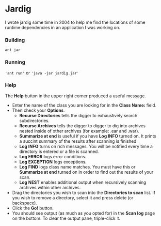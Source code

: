 # Jardig

I wrote jardig some time in 2004 to help me find the locations of some runtime dependencies in an application I was working on.

### Building

    ant jar

### Running
`'ant run'` or `'java -jar jardig.jar'`

### Help
The **Help** button in the upper right corner produced a useful message.

* Enter the name of the class you are looking for in the **Class Name:** field.
* Then check your **Options**.
  * **Recurse Directories** tells the digger to exhaustively search subdirectories.
  * **Recurse Archives** tells the digger to digger to dig into archives nested inside of other archives (for example: .ear and .war).
  * **Summarize at end** is useful if you have **Log INFO** turned on.  It prints a succint summary of the results after scanning is finished.
  * **Log INFO** turns on rich messages.  You will be notified every time a directory is entered or a file is scanned.
  * **Log ERROR** logs error conditions.
  * **Log EXCEPTION** logs exceptions.
  * **Log FIND** logs class name matches.  You must have this or **Summarize at end** turned on in order to find out the results of your scan.
  * **Log NEST** enables additional output when recursively scanning archives within other archives.
* Drag the directories you wish to scan into the **Directories to scan** list.  If you wish to remove a directory, select it and press delete (or backspace).
* Click the **Go!** button.
* You should see output (as much as you opted for) in the **Scan log** page on the bottom.  To clear the output pane, triple-click it.

